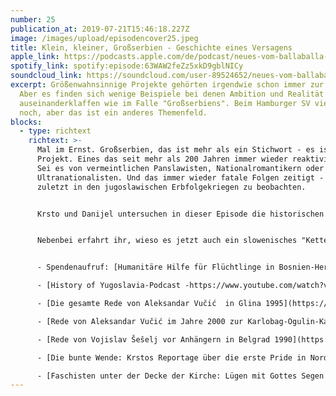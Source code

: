 ```yaml
---
number: 25
publication_at: 2019-07-21T15:46:18.227Z
image: /images/upload/episodencover25.jpeg
title: Klein, kleiner, Großserbien - Geschichte eines Versagens
apple_link: https://podcasts.apple.com/de/podcast/neues-vom-ballaballa-balkan-episode-25-klein-kleiner/id1170436903?i=1000444993046
spotify_link: spotify:episode:63WAW2feZz5xkD9gblNICy
soundcloud_link: https://soundcloud.com/user-89524652/neues-vom-ballaballa-balkan-episode-25-klein-kleiner-grosserbien-geschichte-eines-versagens
excerpt: Größenwahnsinnige Projekte gehörten irgendwie schon immer zur Politik.
  Aber es finden sich wenige Beispiele bei denen Ambition und Realität so weit
  auseinanderklaffen wie im Falle "Großserbiens". Beim Hamburger SV vielleicht
  noch, aber das ist ein anderes Themenfeld.
blocks:
  - type: richtext
    richtext: >-
      Mal im Ernst. Großserbien, das ist mehr als ein Stichwort - es ist ein
      Projekt. Eines das seit mehr als 200 Jahren immer wieder reaktiviert wird.
      Sei es von vermeintlichen Panslawisten, Nationalromantikern oder
      Ultranationalisten. Und das immer wieder fatale Folgen zeitigt - wie
      zuletzt in den jugoslawischen Erbfolgekriegen zu beobachten.


      Krsto und Danijel untersuchen in dieser Episode die historischen und ideologischen Wurzeln der "Großserbischen Sache" und gehen der Frage nach, wie virulent diese Idee heute in Serbien und anderswo noch ist.


      Nebenbei erfahrt ihr, wieso es jetzt auch ein slowenisches "Kettensägenmassaker" gibt, warum die kroatische Präsidentschaftswahl in diesem Jahr immer mehr zum Wettlauf skurriller Gestalten mutiert und wer von den beiden Moderatoren eigentlich wirklich "Großserbe" ist.


      - Spendenaufruf: [Humanitäre Hilfe für Flüchtlinge in Bosnien-Herzegowina ](https://www.leetchi.com/c/humanitaere-hilfe-fuer-fluechtlingscamps-in-bosnien-und-herzegowina)

      - [History of Yugoslavia-Podcast -https://www.youtube.com/watch?v=vu5qvsloewU mit ausführlichen Kapiteln zur Garasanin und seiner Idee von Großserbien](https://historyofyugoslavia.libsyn.com/)

      - [Die gesamte Rede von Aleksandar Vučić  in Glina 1995](https://www.youtube.com/watch?v=vu5qvsloewU)

      - [Rede von Aleksandar Vučić im Jahre 2000 zur Karlobag-Ogulin-Karlovac-Virovitica-Greze](https://www.youtube.com/watch?v=b2CUONXlxQ8)

      - [Rede von Vojislav Šešelj vor Anhängern in Belgrad 1990](https://www.youtube.com/watch?v=XrX1bmTN1i4)

      - [Die bunte Wende: Krstos Reportage über die erste Pride in Nordmazedonien (Republik)](https://www.republik.ch/2019/07/04/die-bunte-wende)

      - [Faschisten unter der Decke der Kirche: Lügen mit Gottes Segen (Krstos Reportage über die kroatischen Gemeinden in der taz) ](https://taz.de/Faschisten-unter-der-Decke-der-Kirche/!5604086/)
---
```

